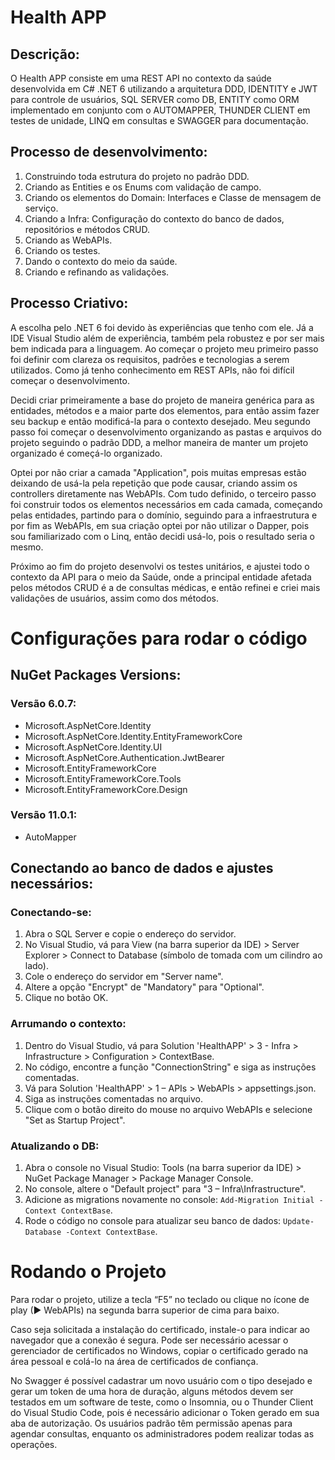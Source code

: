 # Health APP

## Descrição:
O Health APP consiste em uma REST API no contexto da saúde desenvolvida em C# .NET 6 utilizando a arquitetura DDD, IDENTITY e JWT para controle de usuários, SQL SERVER como DB, ENTITY como ORM implementado em conjunto com o AUTOMAPPER, THUNDER CLIENT em testes de unidade, LINQ em consultas e SWAGGER para documentação.

## Processo de desenvolvimento:
1. Construindo toda estrutura do projeto no padrão DDD.
2. Criando as Entities e os Enums com validação de campo.
3. Criando os elementos do Domain: Interfaces e Classe de mensagem de serviço.
4. Criando a Infra: Configuração do contexto do banco de dados, repositórios e métodos CRUD.
5. Criando as WebAPIs.
6. Criando os testes.
7. Dando o contexto do meio da saúde.
8. Criando e refinando as validações.

## Processo Criativo:
A escolha pelo .NET 6 foi devido às experiências que tenho com ele. Já a IDE Visual Studio além de experiência, também pela robustez e por ser mais bem indicada para a linguagem. Ao começar o projeto meu primeiro passo foi definir com clareza os requisitos, padrões e tecnologias a serem utilizados. Como já tenho conhecimento em REST APIs, não foi difícil começar o desenvolvimento.

Decidi criar primeiramente a base do projeto de maneira genérica para as entidades, métodos e a maior parte dos elementos, para então assim fazer seu backup e então modificá-la para o contexto desejado. Meu segundo passo foi começar o desenvolvimento organizando as pastas e arquivos do projeto seguindo o padrão DDD, a melhor maneira de manter um projeto organizado é começá-lo organizado.

Optei por não criar a camada "Application", pois muitas empresas estão deixando de usá-la pela repetição que pode causar, criando assim os controllers diretamente nas WebAPIs. Com tudo definido, o terceiro passo foi construir todos os elementos necessários em cada camada, começando pelas entidades, partindo para o domínio, seguindo para a infraestrutura e por fim as WebAPIs, em sua criação optei por não utilizar o Dapper, pois sou familiarizado com o Linq, então decidi usá-lo, pois o resultado seria o mesmo.

Próximo ao fim do projeto desenvolvi os testes unitários, e ajustei todo o contexto da API para o meio da Saúde, onde a principal entidade afetada pelos métodos CRUD é a de consultas médicas, e então refinei e criei mais validações de usuários, assim como dos métodos.

# Configurações para rodar o código

## NuGet Packages Versions:

### Versão 6.0.7:
- Microsoft.AspNetCore.Identity
- Microsoft.AspNetCore.Identity.EntityFrameworkCore
- Microsoft.AspNetCore.Identity.UI
- Microsoft.AspNetCore.Authentication.JwtBearer
- Microsoft.EntityFrameworkCore
- Microsoft.EntityFrameworkCore.Tools
- Microsoft.EntityFrameworkCore.Design

### Versão 11.0.1:
- AutoMapper

## Conectando ao banco de dados e ajustes necessários:

### Conectando-se:
1. Abra o SQL Server e copie o endereço do servidor.
2. No Visual Studio, vá para View (na barra superior da IDE) > Server Explorer > Connect to Database (símbolo de tomada com um cilindro ao lado).
3. Cole o endereço do servidor em "Server name".
4. Altere a opção "Encrypt" de "Mandatory" para "Optional".
5. Clique no botão OK.

### Arrumando o contexto:
1. Dentro do Visual Studio, vá para Solution 'HealthAPP' > 3 - Infra > Infrastructure > Configuration > ContextBase.
2. No código, encontre a função "ConnectionString" e siga as instruções comentadas.
3. Vá para Solution 'HealthAPP' > 1 – APIs > WebAPIs > appsettings.json.
4. Siga as instruções comentadas no arquivo.
5. Clique com o botão direito do mouse no arquivo WebAPIs e selecione "Set as Startup Project".

### Atualizando o DB:
1. Abra o console no Visual Studio: Tools (na barra superior da IDE) > NuGet Package Manager > Package Manager Console.
2. No console, altere o "Default project" para "3 – Infra\Infrastructure".
3. Adicione as migrations novamente no console: `Add-Migration Initial -Context ContextBase`.
4. Rode o código no console para atualizar seu banco de dados: `Update-Database -Context ContextBase`.

# Rodando o Projeto

Para rodar o projeto, utilize a tecla “F5” no teclado ou clique no ícone de play (▶ WebAPIs) na segunda barra superior de cima para baixo.

Caso seja solicitada a instalação do certificado, instale-o para indicar ao navegador que a conexão é segura. Pode ser necessário acessar o gerenciador de certificados no Windows, copiar o certificado gerado na área pessoal e colá-lo na área de certificados de confiança.

No Swagger é possível cadastrar um novo usuário com o tipo desejado e gerar um token de uma hora de duração, alguns métodos devem ser testados em um software de teste, como o Insomnia, ou o Thunder Client do Visual Studio Code, pois é necessário adicionar o Token gerado em sua aba de autorização. Os usuários padrão têm permissão apenas para agendar consultas, enquanto os administradores podem realizar todas as operações.
